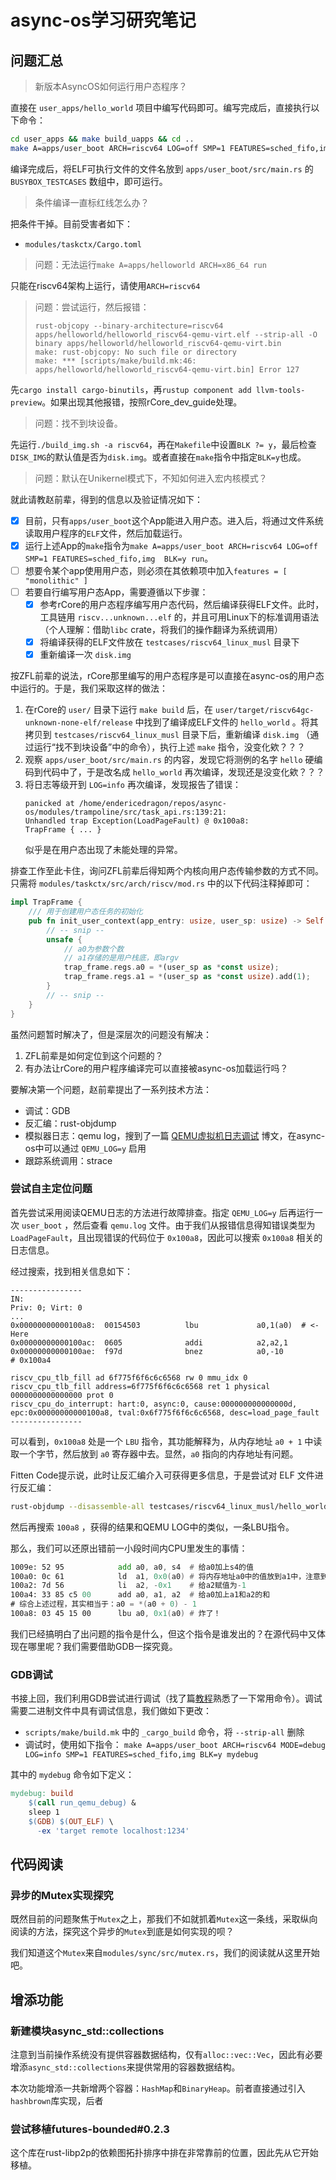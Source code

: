 # async-os学习研究笔记

## 问题汇总

> 新版本AsyncOS如何运行用户态程序？

直接在 `user_apps/hello_world` 项目中编写代码即可。编写完成后，直接执行以下命令：

```sh
cd user_apps && make build_uapps && cd ..
make A=apps/user_boot ARCH=riscv64 LOG=off SMP=1 FEATURES=sched_fifo,img BLK=y run
```

编译完成后，将ELF可执行文件的文件名放到 `apps/user_boot/src/main.rs` 的 `BUSYBOX_TESTCASES` 数组中，即可运行。

> 条件编译一直标红线怎么办？

把条件干掉。目前受害者如下：

- `modules/taskctx/Cargo.toml`

> 问题：无法运行`make A=apps/helloworld ARCH=x86_64 run`

只能在riscv64架构上运行，请使用`ARCH=riscv64`

> 问题：尝试运行，然后报错：
>
> ```
> rust-objcopy --binary-architecture=riscv64 apps/helloworld/helloworld_riscv64-qemu-virt.elf --strip-all -O binary apps/helloworld/helloworld_riscv64-qemu-virt.bin
> make: rust-objcopy: No such file or directory
> make: *** [scripts/make/build.mk:46: apps/helloworld/helloworld_riscv64-qemu-virt.bin] Error 127
> ```

先`cargo install cargo-binutils`，再`rustup component add llvm-tools-preview`。如果出现其他报错，按照rCore_dev_guide处理。

> 问题：找不到块设备。

先运行`./build_img.sh -a riscv64`，再在`Makefile`中设置`BLK ?= y`，最后检查`DISK_IMG`的默认值是否为`disk.img`。或者直接在`make`指令中指定`BLK=y`也成。

> 问题：默认在Unikernel模式下，不知如何进入宏内核模式？

就此请教赵前辈，得到的信息以及验证情况如下：

- [x] 目前，只有`apps/user_boot`这个App能进入用户态。进入后，将通过文件系统读取用户程序的`ELF`文件，然后加载运行。
- [x] 运行上述App的`make`指令为`make A=apps/user_boot ARCH=riscv64 LOG=off SMP=1 FEATURES=sched_fifo,img  BLK=y run`。
- [ ] 想要令某个app使用用户态，则必须在其依赖项中加入`features = [ "monolithic" ]`
- [ ] 若要自行编写用户态App，需要遵循以下步骤：
  - [x] 参考rCore的用户态程序编写用户态代码，然后编译获得ELF文件。此时，工具链用 `riscv...unknown...elf` 的，并且可用Linux下的标准调用语法（个人理解：借助`libc` crate，将我们的操作翻译为系统调用）
  - [x] 将编译获得的ELF文件放在 `testcases/riscv64_linux_musl` 目录下
  - [x] 重新编译一次 `disk.img`

按ZFL前辈的说法，rCore那里编写的用户态程序是可以直接在async-os的用户态中运行的。于是，我们采取这样的做法：

1. 在rCore的 `user/` 目录下运行 `make build` 后，在 `user/target/riscv64gc-unknown-none-elf/release` 中找到了编译成ELF文件的 `hello_world` 。将其拷贝到 `testcases/riscv64_linux_musl` 目录下后，重新编译 `disk.img` （通过运行“找不到块设备”中的命令），执行上述 `make` 指令，没变化欸？？？
2. 观察 `apps/user_boot/src/main.rs` 的内容，发现它将测例的名字 `hello` 硬编码到代码中了，于是改名成 `hello_world` 再次编译，发现还是没变化欸？？？
3. 将日志等级开到 `LOG=info` 再次编译，发现报告了错误：
   ```no_run
   panicked at /home/endericedragon/repos/async-os/modules/trampoline/src/task_api.rs:139:21:
   Unhandled trap Exception(LoadPageFault) @ 0x100a8:
   TrapFrame { ... }
   ```
   似乎是在用户态出现了未能处理的异常。

排查工作至此卡住，询问ZFL前辈后得知两个内核向用户态传输参数的方式不同。只需将 `modules/taskctx/src/arch/riscv/mod.rs` 中的以下代码注释掉即可：

```rust
impl TrapFrame {
    /// 用于创建用户态任务的初始化
    pub fn init_user_context(app_entry: usize, user_sp: usize) -> Self {
        // -- snip --
        unsafe {
            // a0为参数个数
            // a1存储的是用户栈底，即argv
            trap_frame.regs.a0 = *(user_sp as *const usize);
            trap_frame.regs.a1 = *(user_sp as *const usize).add(1);
        }
        // -- snip --
    }
}
```

虽然问题暂时解决了，但是深层次的问题没有解决：

1. ZFL前辈是如何定位到这个问题的？
2. 有办法让rCore的用户程序编译完可以直接被async-os加载运行吗？

要解决第一个问题，赵前辈提出了一系列技术方法：

- 调试：GDB
- 反汇编：rust-objdump
- 模拟器日志：qemu log，搜到了一篇 [QEMU虚拟机日志调试](https://www.baeldung.com/linux/qemu-vm-logging-debugging) 博文，在async-os中可以通过 `QEMU_LOG=y` 启用
- 跟踪系统调用：strace

### 尝试自主定位问题

首先尝试采用阅读QEMU日志的方法进行故障排查。指定 `QEMU_LOG=y` 后再运行一次 `user_boot` ，然后查看 `qemu.log` 文件。由于我们从报错信息得知错误类型为 `LoadPageFault`，且出现错误的代码位于 `0x100a8`，因此可以搜索 `0x100a8` 相关的日志信息。

经过搜索，找到相关信息如下：

```
----------------
IN:
Priv: 0; Virt: 0
...
0x00000000000100a8:  00154503          lbu             a0,1(a0)  # <- Here
0x00000000000100ac:  0605              addi            a2,a2,1
0x00000000000100ae:  f97d              bnez            a0,-10          # 0x100a4

riscv_cpu_tlb_fill ad 6f775f6f6c6c6568 rw 0 mmu_idx 0
riscv_cpu_tlb_fill address=6f775f6f6c6c6568 ret 1 physical 0000000000000000 prot 0
riscv_cpu_do_interrupt: hart:0, async:0, cause:000000000000000d, epc:0x00000000000100a8, tval:0x6f775f6f6c6c6568, desc=load_page_fault
----------------
```

可以看到，`0x100a8` 处是一个 `LBU` 指令，其功能解释为，从内存地址 `a0 + 1` 中读取一个字节，然后放到 `a0` 寄存器中去。显然，`a0` 指向的内存地址有问题。

Fitten Code提示说，此时让反汇编介入可获得更多信息，于是尝试对 ELF 文件进行反汇编：

```sh
rust-objdump --disassemble-all testcases/riscv64_linux_musl/hello_world > disassemble.txt
```

然后再搜索 `100a8` ，获得的结果和QEMU LOG中的类似，一条LBU指令。

那么，我们可以还原出错前一小段时间内CPU里发生的事情：

```asm
1009e: 52 95        	add	a0, a0, s4  # 给a0加上s4的值
100a0: 0c 61        	ld	a1, 0x0(a0) # 将内存地址a0中的值放到a1中，注意到此时读内存是正常的
100a2: 7d 56        	li	a2, -0x1    # 给a2赋值为-1
100a4: 33 85 c5 00  	add	a0, a1, a2  # 给a0加上a1和a2的和
# 综合上述过程，其实相当于：a0 = *(a0 + 0) - 1
100a8: 03 45 15 00  	lbu	a0, 0x1(a0) # 炸了！
```

我们已经搞明白了出问题的指令是什么，但这个指令是谁发出的？在源代码中又体现在哪里呢？我们需要借助GDB一探究竟。

### GDB调试

书接上回，我们利用GDB尝试进行调试（找了篇[教程](https://www.cnblogs.com/lvdongjie/p/8994092.html)熟悉了一下常用命令）。调试需要二进制文件中具有调试信息，我们做如下更改：
- `scripts/make/build.mk` 中的 `_cargo_build` 命令，将 `--strip-all` 删除
- 调试时，使用如下指令： `make A=apps/user_boot ARCH=riscv64 MODE=debug LOG=info SMP=1 FEATURES=sched_fifo,img BLK=y mydebug`

其中的 `mydebug` 命令如下定义：

```makefile
mydebug: build
	$(call run_qemu_debug) &
	sleep 1
	$(GDB) $(OUT_ELF) \
	  -ex 'target remote localhost:1234'
```

## 代码阅读

### 异步的Mutex实现探究

既然目前的问题聚焦于`Mutex`之上，那我们不如就抓着`Mutex`这一条线，采取纵向阅读的方法，探究这个异步的`Mutex`到底是如何实现的呗？

我们知道这个`Mutex`来自`modules/sync/src/mutex.rs`，我们的阅读就从这里开始吧。

## 增添功能

### 新建模块async_std::collections

注意到当前操作系统没有提供容器数据结构，仅有`alloc::vec::Vec`，因此有必要增添`async_std::collections`来提供常用的容器数据结构。

本次功能增添一共新增两个容器：`HashMap`和`BinaryHeap`。前者直接通过引入`hashbrown`库实现，后者

### 尝试移植futures-bounded#0.2.3

这个库在rust-libp2p的依赖图拓扑排序中排在非常靠前的位置，因此先从它开始移植。
